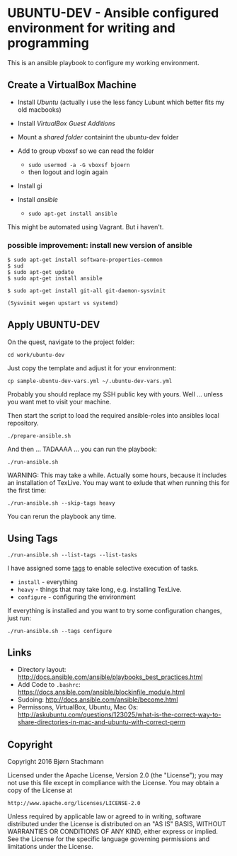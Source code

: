 # UBUNTU-DEV - Ansible configured environment for writing and programming

This is an ansible playbook to configure my working environment.

## Create a VirtualBox Machine

 * Install *Ubuntu* (actually i use the less fancy Lubunt which better fits my old macbooks)
 * Install *VirtualBox Guest Additions*
 * Mount a *shared folder* containint the ubuntu-dev folder
 * Add to group vboxsf so we can read the folder
     - `sudo usermod -a -G vboxsf bjoern`
     - then logout and login again

 * Install gi
 * Install *ansible*
   - `sudo apt-get install ansible`

 This might be automated using Vagrant. But i haven't.

### possible improvement: install new version of ansible

    $ sudo apt-get install software-properties-common
    $ sud
    $ sudo apt-get update
    $ sudo apt-get install ansible

    $ sudo apt-get install git-all git-daemon-sysvinit

    (Sysvinit wegen upstart vs systemd)

## Apply UBUNTU-DEV

On the quest, navigate to the project folder:

    cd work/ubuntu-dev

Just copy the template and adjust it for your environment:

    cp sample-ubuntu-dev-vars.yml ~/.ubuntu-dev-vars.yml

Probably you should replace my SSH public key with yours. Well ... unless you want met to visit your machine.

Then start the script to load the required ansible-roles  into ansibles local repository.

    ./prepare-ansible.sh

And then ... TADAAAA ... you can run the playbook:

    ./run-ansible.sh

WARNING: This may take a while. Actually some hours, because it includes an installation of TexLive. You may want to exlude that when running this for the first time:

    ./run-ansible.sh --skip-tags heavy

You can rerun the playbook any time.

## Using Tags

    ./run-ansible.sh --list-tags --list-tasks

I have assigned some [tags](http://docs.ansible.com/ansible/playbooks_tags.html) to enable selective execution of tasks.

* `install` - everything
* `heavy` - things that may take long, e.g. installing TexLive.
* `configure` - configuring the environment

If everything is installed and you want to try some configuration changes, just run:

    ./run-ansible.sh --tags configure

## Links

  * Directory layout: http://docs.ansible.com/ansible/playbooks_best_practices.html
  * Add Code to `.bashrc`:  https://docs.ansible.com/ansible/blockinfile_module.html
  * Sudoing: http://docs.ansible.com/ansible/become.html
  * Permissons, VirtualBox, Ubuntu, Mac Os: http://askubuntu.com/questions/123025/what-is-the-correct-way-to-share-directories-in-mac-and-ubuntu-with-correct-perm

## Copyright

Copyright 2016 Bjørn Stachmann

Licensed under the Apache License, Version 2.0 (the "License");
you may not use this file except in compliance with the License.
You may obtain a copy of the License at

    http://www.apache.org/licenses/LICENSE-2.0

Unless required by applicable law or agreed to in writing, software
distributed under the License is distributed on an "AS IS" BASIS,
WITHOUT WARRANTIES OR CONDITIONS OF ANY KIND, either express or implied.
See the License for the specific language governing permissions and
limitations under the License.
